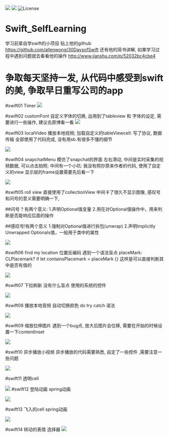 
![](http://img.shields.io/badge/iOS-8.0%2B-blue.svg) 
![](http://img.shields.io/badge/Swift-2.0-blue.svg)
![License](https://img.shields.io/github/license/lexrus/VPNOn.svg?style=flat)    

# Swift_SelfLearning
学习前辈自学swift的小项目 贴上他的github  https://github.com/allenwong/30DaysofSwift  还有他的简书讲解, 如果学习过程中遇到问题就去看看他的操作 http://www.jianshu.com/p/52032bc4cbe4

# 争取每天坚持一发, 从代码中感受到swift的美, 争取早日重写公司的app

#swift01 Timer
![](https://github.com/AppriaTT/Swift_SelfLearning/blob/master/Swift/Swift01Timer/Swift01Timer/01.png)

#swift02 customFont
自定义字体的切换, 运用到了tableview 和 字体的设定, 需要进行一些操作, 建议去原博看一看
![](https://raw.githubusercontent.com/AppriaTT/Swift_SelfLearning/master/Swift/Swift02CustomFont/Swift02CustomFont/02.png)

#swift03 localVideo
播放本地视频;  加载自定义的tableViewcell: 写了协议, 数据传输 全部使用了代码完成, 没有用sb.有很多不懂的细节

![](https://raw.githubusercontent.com/AppriaTT/Swift_SelfLearning/master/Swift/swift03video/swift03video/03.png)

#swift04 snapchatMenu
模仿了snapchat的界面 左右滑动, 中间是实时采集的视频数据, 可以点击拍照;
中间有一个小坑: 我没有照抄原来作者的代码, 使用了自定义的view 显示层的frame设置需要先后看一下

![](https://raw.githubusercontent.com/AppriaTT/Swift_SelfLearning/master/Swift/swift04%20snapchatMenu/swift04%20snapchatMenu/04.png)

#swift05 roll view
直接使用了collectionView 中间卡了很久不显示图像, 感叹号和问号的意义需要明确一下, 

##问号 ? 有两个意义:
1.声明Optional值变量
2.用在对Optional值操作中，用来判断是否能响应后面的操作

##感叹号!有两个意义
1.强制对Optional值进行拆包(unwrap)
2.声明Implicitly Unwrapped Optionals值，一般用于类中的属性

![](https://raw.githubusercontent.com/AppriaTT/Swift_SelfLearning/master/Swift/swift05%20roll%20view/swift05%20roll%20view/05.gif)

#swift06 find my location 位置反编码
遇到一个语法盲点
placeMark: CLPlacemark?
 if let containsPlacemark = placeMark {} 这样是可以直接判断其中是否有值的
 
 ![](https://raw.githubusercontent.com/AppriaTT/Swift_SelfLearning/master/Swift/swift06%20findMyLocation/swift06%20findMyLocation/06.png)
 
#swift07 下拉刷新 
没有什么盲点 使用的系统的控件

![](https://raw.githubusercontent.com/AppriaTT/Swift_SelfLearning/master/Swift/swift07%20pullToRefresh/swift07%20pullToRefresh/07.gif)

#swift08 播放本地音频 自动切换颜色 
do try catch 语法

![](https://raw.githubusercontent.com/AppriaTT/Swift_SelfLearning/master/Swift/swift08%20randomColorization/swift08%20randomColorization/08.gif)

#swift09 缩放拉伸图片
遇到一个bug点, 放大后图片会位移, 需要在开始的时候设置一下contentInset

![](https://raw.githubusercontent.com/AppriaTT/Swift_SelfLearning/master/Swift/swift09%20ImageScrollerEffect/swift09%20ImageScrollerEffect/09.gif)

#swift10 异步播放小视频
异步播放的代码需要熟悉, 自定了一些控件 ,需要注意一些问题

![](https://github.com/AppriaTT/Swift_SelfLearning/blob/master/Swift/swift10%20videoBG/swift10%20videoBG/10.gif)

#swift11 透明cell

![](https://github.com/AppriaTT/Swift_SelfLearning/blob/master/Swift/swift11%20clearTBCell/swift11%20clearTBCell/11.png)
#swift12 登陆动画
spring动画

![](https://github.com/AppriaTT/Swift_SelfLearning/blob/master/Swift/swift12/swift12/12.gif)

#swift13 飞入的cell
spring动画

![](https://github.com/AppriaTT/Swift_SelfLearning/blob/master/Swift/swift13/swift13/13.gif)

#swift14 转动的表情 选择器
![](https://github.com/AppriaTT/Swift_SelfLearning/blob/master/Swift/swift14%20EmojiMachine/swift14%20EmojiMachine/14.gif)
